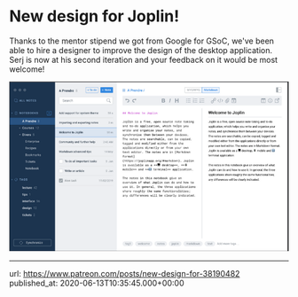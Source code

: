 # New design for Joplin!

Thanks to the mentor stipend we got from Google for GSoC, we've been able to hire a designer to improve the design of the desktop application. Serj is now at his second iteration and your feedback on it would be most welcome!

![](images/20200613-103545_0.png)

* * *

url: https://www.patreon.com/posts/new-design-for-38190482
published_at: 2020-06-13T10:35:45.000+00:00